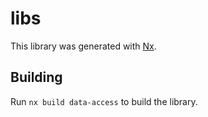 # libs

This library was generated with [Nx](https://nx.dev).

## Building

Run `nx build data-access` to build the library.
